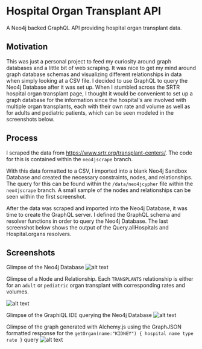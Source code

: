 # Hospital Organ Transplant API
A Neo4j backed GraphQL API providing hospital organ transplant data.

## Motivation
This was just a personal project to feed my curiosity around graph databases and a little bit of web scraping. It was nice to get my mind around graph database schemas and visualizing different relationships in data when simply looking at a CSV file. I decided to use GraphQL to query the Neo4j Database after it was set up. When I stumbled across the SRTR hospital organ transplant page, I thought it would be convenient to set up a graph database for the information since the hospital's are involved with multiple organ transplants, each with their own rate and volume as well as for adults and pediatric patients, which can be seen modeled in the screenshots below.

## Process
I scraped the data from https://www.srtr.org/transplant-centers/. The code for this is contained within the `neo4jscrape` branch.

With this data formatted to a CSV, I imported into a blank Neo4j Sandbox Database and created the necessary constraints, nodes, and relationships. The query for this can be found within the `/data/neo4jcypher` file within the `neo4jscrape` branch. A small sample of the nodes and relationships can be seen within the first screenshot.

After the data was scraped and imported into the Neo4j Database, it was time to create the GraphQL server. I defined the GraphQL schema and resolver functions in order to query the Neo4j Database. The last screenshot below shows the output of the Query.allHospitals and Hospital.organs resolvers.

## Screenshots
Glimpse of the Neo4j Database
![alt text](https://i.gyazo.com/dd9ef2da322740f7d63582d786096188.png "MATCH (n:Hospital) RETURN n LIMIT 5")

Glimpse of a Node and Relationship. Each `TRANSPLANTS` relationship is either for an `adult` or `pediatric` organ transplant with corresponding rates and volumes.

![alt text](https://i.gyazo.com/ef29aa2316871d31e88145c51ef45a67.png "MATCH r = (:Hospital {name: \"JOHNS HOPKINS HOSPITAL\"})-[:TRANSPLANTS]->(:Organ) RETURN r")

Glimpse of the GraphiQL IDE querying the Neo4j Database
![alt text](https://i.gyazo.com/9916e9a1ebae219030def77322d552da.png "{allHospitals { name transplants {name type rate volume}}}")

Glimpse of the graph generated with Alchemy.js using the GraphJSON formatted response for the `getOrgan(name:"KIDNEY") { hospital name type rate }` query
![alt text](https://i.gyazo.com/ef13507a423d7e75868002e669786443.png "Created using Alchemy.js. Node's radius based on transplant rate.")
